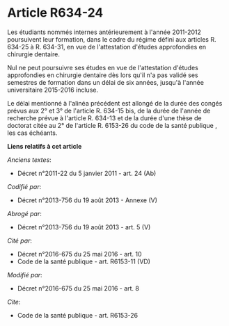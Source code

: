 # Article R634-24

Les étudiants nommés internes antérieurement à l'année 2011-2012 poursuivent leur formation, dans le cadre du régime défini
aux articles R. 634-25 à R. 634-31, en vue de l'attestation d'études approfondies en chirurgie dentaire. 

Nul ne peut poursuivre ses études en vue de l'attestation d'études approfondies en chirurgie dentaire dès lors qu'il n'a pas
validé ses semestres de formation dans un délai de six années, jusqu'à l'année universitaire 2015-2016 incluse.

Le délai mentionné à l'alinéa précédent est allongé de la durée des congés prévus aux 2° et 3° de l'article R. 634-15 bis, de
la durée de l'année de recherche prévue à l'article R. 634-13 et de la durée d'une thèse de doctorat citée au  2° de
l'article R. 6153-26 du code de la santé publique , les cas échéants.

**Liens relatifs à cet article**

_Anciens textes_:

  - Décret n°2011-22 du 5 janvier 2011 - art. 24 (Ab)

_Codifié par_:

  - Décret n°2013-756 du 19 août 2013 -  Annexe (V)

_Abrogé par_:

  - Décret n°2013-756 du 19 août 2013 - art. 5 (V)

_Cité par_:

  - Décret n°2016-675 du 25 mai 2016 - art. 10
  - Code de la santé publique - art. R6153-11 (VD)

_Modifié par_:

  - Décret n°2016-675 du 25 mai 2016 - art. 8

_Cite_:

  - Code de la santé publique - art. R6153-26
